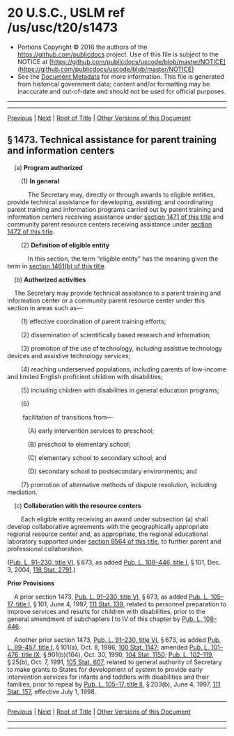 ---
---

# 20 U.S.C., USLM ref /us/usc/t20/s1473

* Portions Copyright © 2016 the authors of the https://github.com/publicdocs project.
  Use of this file is subject to the NOTICE at [https://github.com/publicdocs/uscode/blob/master/NOTICE](https://github.com/publicdocs/uscode/blob/master/NOTICE)
* See the [Document Metadata](././../../../../../..//README.md) for more information.
  This file is generated from historical government data; content and/or formatting may be inaccurate and out-of-date and should not be used for official purposes.

----------
----------

[Previous](./../../../../../..//us/usc/t20/ch33/schIV/ptC/m__us_usc_t20_s1472.md) | [Next](./../../../../../..//us/usc/t20/ch33/schIV/ptC/m__us_usc_t20_s1474.md) | [Root of Title](./../../../../../../) | [Other Versions of this Document](https://publicdocs.github.io/go/links?ns=uslm&ref=%2Fus%2Fusc%2Ft20%2Fs1473)

## § 1473. Technical assistance for parent training and information centers

    (a) __Program authorized__ 

        (1) __In general__ 

            The Secretary may, directly or through awards to eligible entities, provide technical assistance for developing, assisting, and coordinating parent training and information programs carried out by parent training and information centers receiving assistance under [section 1471 of this title][/us/usc/t20/s1471] and community parent resource centers receiving assistance under [section 1472 of this title][/us/usc/t20/s1472].

        (2) __Definition of eligible entity__ 

            In this section, the term “eligible entity” has the meaning given the term in [section 1461(b) of this title][/us/usc/t20/s1461/b].

    (b) __Authorized activities__ 

    The Secretary may provide technical assistance to a parent training and information center or a community parent resource center under this section in areas such as—

        (1) effective coordination of parent training efforts;

        (2) dissemination of scientifically based research and information;

        (3) promotion of the use of technology, including assistive technology devices and assistive technology services;

        (4) reaching underserved populations, including parents of low-income and limited English proficient children with disabilities;

        (5) including children with disabilities in general education programs;

        (6)

         facilitation of transitions from—

            (A) early intervention services to preschool;

            (B) preschool to elementary school;

            (C) elementary school to secondary school; and

            (D) secondary school to postsecondary environments; and

        (7) promotion of alternative methods of dispute resolution, including mediation.

    (c) __Collaboration with the resource centers__ 

        Each eligible entity receiving an award under subsection (a) shall develop collaborative agreements with the geographically appropriate regional resource center and, as appropriate, the regional educational laboratory supported under [section 9564 of this title][/us/usc/t20/s9564], to further parent and professional collaboration.

([Pub. L. 91–230, title VI][/us/pl/91/230/tVI], § 673, as added [Pub. L. 108–446, title I][/us/pl/108/446/tI], § 101, Dec. 3, 2004, [118 Stat. 2791][/us/stat/118/2791].)

 __Prior Provisions__ 

    A prior section 1473, [Pub. L. 91–230, title VI][/us/pl/91/230/tVI], § 673, as added [Pub. L. 105–17, title I][/us/pl/105/17/tI], § 101, June 4, 1997, [111 Stat. 139][/us/stat/111/139], related to personnel preparation to improve services and results for children with disabilities, prior to the general amendment of subchapters I to IV of this chapter by [Pub. L. 108–446][/us/pl/108/446].

    Another prior section 1473, [Pub. L. 91–230, title VI][/us/pl/91/230/tVI], § 673, as added [Pub. L. 99–457, title I][/us/pl/99/457/tI], § 101(a), Oct. 8, 1986, [100 Stat. 1147][/us/stat/100/1147]; amended [Pub. L. 101–476, title IX][/us/pl/101/476/tIX], § 901(b)(164), Oct. 30, 1990, [104 Stat. 1150][/us/stat/104/1150]; [Pub. L. 102–119][/us/pl/102/119], § 25(b), Oct. 7, 1991, [105 Stat. 607][/us/stat/105/607], related to general authority of Secretary to make grants to States for development of system to provide early intervention services for infants and toddlers with disabilities and their families, prior to repeal by [Pub. L. 105–17, title II][/us/pl/105/17/tII], § 203(b), June 4, 1997, [111 Stat. 157][/us/stat/111/157], effective July 1, 1998.

----------

[Previous](./../../../../../..//us/usc/t20/ch33/schIV/ptC/m__us_usc_t20_s1472.md) | [Next](./../../../../../..//us/usc/t20/ch33/schIV/ptC/m__us_usc_t20_s1474.md) | [Root of Title](./../../../../../../) | [Other Versions of this Document](https://publicdocs.github.io/go/links?ns=uslm&ref=%2Fus%2Fusc%2Ft20%2Fs1473)

----------
----------

[/us/usc/t20/s1471]: https://publicdocs.github.io/go/links?ns=uslm&ref=%2Fus%2Fusc%2Ft20%2Fs1471
[/us/usc/t20/s1472]: https://publicdocs.github.io/go/links?ns=uslm&ref=%2Fus%2Fusc%2Ft20%2Fs1472
[/us/usc/t20/s1461/b]: https://publicdocs.github.io/go/links?ns=uslm&ref=%2Fus%2Fusc%2Ft20%2Fs1461%2Fb
[/us/usc/t20/s9564]: https://publicdocs.github.io/go/links?ns=uslm&ref=%2Fus%2Fusc%2Ft20%2Fs9564
[/us/pl/91/230/tVI]: https://publicdocs.github.io/go/links?ns=uslm&ref=%2Fus%2Fpl%2F91%2F230%2FtVI
[/us/pl/108/446/tI]: https://publicdocs.github.io/go/links?ns=uslm&ref=%2Fus%2Fpl%2F108%2F446%2FtI
[/us/stat/118/2791]: https://publicdocs.github.io/go/links?ns=uslm&ref=%2Fus%2Fstat%2F118%2F2791
[/us/pl/91/230/tVI]: https://publicdocs.github.io/go/links?ns=uslm&ref=%2Fus%2Fpl%2F91%2F230%2FtVI
[/us/pl/105/17/tI]: https://publicdocs.github.io/go/links?ns=uslm&ref=%2Fus%2Fpl%2F105%2F17%2FtI
[/us/stat/111/139]: https://publicdocs.github.io/go/links?ns=uslm&ref=%2Fus%2Fstat%2F111%2F139
[/us/pl/108/446]: https://publicdocs.github.io/go/links?ns=uslm&ref=%2Fus%2Fpl%2F108%2F446
[/us/pl/91/230/tVI]: https://publicdocs.github.io/go/links?ns=uslm&ref=%2Fus%2Fpl%2F91%2F230%2FtVI
[/us/pl/99/457/tI]: https://publicdocs.github.io/go/links?ns=uslm&ref=%2Fus%2Fpl%2F99%2F457%2FtI
[/us/stat/100/1147]: https://publicdocs.github.io/go/links?ns=uslm&ref=%2Fus%2Fstat%2F100%2F1147
[/us/pl/101/476/tIX]: https://publicdocs.github.io/go/links?ns=uslm&ref=%2Fus%2Fpl%2F101%2F476%2FtIX
[/us/stat/104/1150]: https://publicdocs.github.io/go/links?ns=uslm&ref=%2Fus%2Fstat%2F104%2F1150
[/us/pl/102/119]: https://publicdocs.github.io/go/links?ns=uslm&ref=%2Fus%2Fpl%2F102%2F119
[/us/stat/105/607]: https://publicdocs.github.io/go/links?ns=uslm&ref=%2Fus%2Fstat%2F105%2F607
[/us/pl/105/17/tII]: https://publicdocs.github.io/go/links?ns=uslm&ref=%2Fus%2Fpl%2F105%2F17%2FtII
[/us/stat/111/157]: https://publicdocs.github.io/go/links?ns=uslm&ref=%2Fus%2Fstat%2F111%2F157


